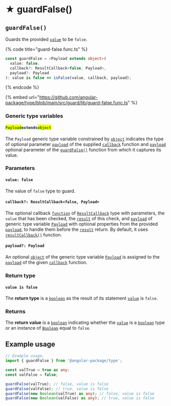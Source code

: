# ★ guardFalse()

## `guardFalse()`

Guards the provided [`value`](page-7-1.md#value-false) to be `false`.

{% code title="guard-false.func.ts" %}
```typescript
const guardFalse = <Payload extends object>(
  value: false,
  callback?: ResultCallback<false, Payload>,
  payload?: Payload
): value is false => isFalse(value, callback, payload);
```
{% endcode %}

{% embed url="https://github.com/angular-package/type/blob/main/src/guard/lib/guard-false.func.ts" %}

### Generic type variables

#### <mark style="color:green;">**`Payload`**</mark>**`extends`**<mark style="color:green;">**`object`**</mark>

The `Payload` generic type variable constrained by [`object`](https://www.typescriptlang.org/docs/handbook/basic-types.html#object) indicates the type of optional parameter [`payload`](../types/resultcallback.md#payload-payload) of the supplied [`callback`](page-7-1.md#callback-resultcallback-less-than-false-payload-greater-than) function and [`payload`](page-7-1.md#payload-payload) optional parameter of the [`guardFalse()`](page-7-1.md#guardfalse) function from which it captures its value.

### Parameters

#### `value: false`

The value of `false` type to guard.

#### `callback?: ResultCallback<false, Payload>`

The optional callback [`function`](https://developer.mozilla.org/en-US/docs/Web/JavaScript/Guide/Functions) of [`ResultCallback`](../types/resultcallback.md) type with parameters, the `value` that has been checked, the [`result`](../types/resultcallback.md#result-boolean) of this check, and [`payload`](../types/resultcallback.md#payload-payload) of generic type variable [`Payload`](page-7-1.md#payloadextendsobject) with optional properties from the provided [`payload`](page-7-1.md#payload-payload), to handle them before the [`result`](../types/resultcallback.md#result-boolean) return. By default, it uses [`resultCallback()`](../helper/resultcallback.md) function.

#### `payload?: Payload`

An optional [`object`](https://developer.mozilla.org/en-US/docs/Web/JavaScript/Reference/Global\_Objects/Object) of the generic type variable [`Payload`](page-7-1.md#payloadextendsobject) is assigned to the [`payload`](../types/resultcallback.md#payload-payload) of the given [`callback`](page-7-1.md#callback-resultcallback-less-than-false-payload-greater-than) function.

### Return type

#### `value is false`

The **return type** is a [`boolean`](https://www.typescriptlang.org/docs/handbook/basic-types.html#boolean) as the result of its statement [`value`](page-7-1.md#value-false) is `false`.

### Returns

The **return value** is a [`boolean`](https://developer.mozilla.org/en-US/docs/Web/JavaScript/Reference/Global\_Objects/Boolean) indicating whether the [`value`](page-7-1.md#value-false) is a [`boolean`](https://developer.mozilla.org/en-US/docs/Web/JavaScript/Reference/Global\_Objects/Boolean) type or an instance of [`Boolean`](https://developer.mozilla.org/en-US/docs/Web/JavaScript/Reference/Global\_Objects/Boolean) equal to `false`.

## Example usage

```typescript
// Example usage.
import { guardFalse } from '@angular-package/type';

const valTrue = true as any;
const valFalse = false;

guardFalse(valTrue); // false, value is false
guardFalse(valFalse); // true, value is false
guardFalse(new Boolean(valTrue) as any); // false, value is false
guardFalse(new Boolean(valFalse) as any); // true, value is false
```

